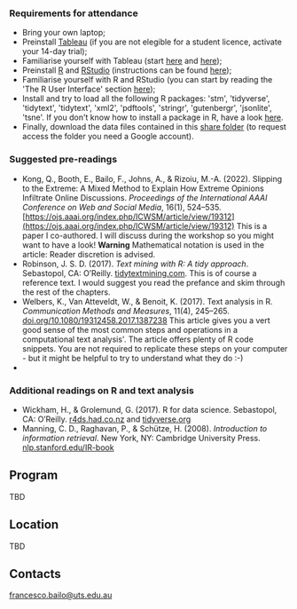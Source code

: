 ### Requirements for attendance

* Bring your own laptop;
* Preinstall [Tableau](https://www.tableau.com/academic/students) (if you are not elegible for a student licence, activate your 14-day trial);
* Familiarise yourself with Tableau (start [here](https://www.tableau.com/learn/get-started/creator) and [here](https://youtu.be/jEgVto5QME8));
* Preinstall [R](https://cran.r-project.org/mirrors.html) and [RStudio](https://www.rstudio.com/products/rstudio/#Desktop) (instructions can be found [here](https://rstudio-education.github.io/hopr/starting.html));
* Familiarise yourself with R and RStudio (you can start by reading the 'The R User Interface' section [here](https://rstudio-education.github.io/hopr/basics.html#the-r-user-interface));
* Install and try to load all the following R packages: 'stm', 'tidyverse', 'tidytext', 'tidytext', 'xml2', 'pdftools', 'stringr', 'gutenbergr', 'jsonlite', 'tsne'. If you don't know how to install a package in R, have a look [here](https://rstudio-education.github.io/hopr/packages.html).
* Finally, download the data files contained in this [share folder](https://drive.google.com/drive/folders/10VgpnN3aviduIKD7-bRoU7ybk0mwA9iF?usp=sharing) (to request access the folder you need a Google account).

### Suggested pre-readings

* Kong, Q., Booth, E., Bailo, F., Johns, A., & Rizoiu, M.-A. (2022). Slipping to the Extreme: A Mixed Method to Explain How Extreme Opinions Infiltrate Online Discussions. *Proceedings of the International AAAI Conference on Web and Social Media*, 16(1), 524–535. [https://ojs.aaai.org/index.php/ICWSM/article/view/19312](https://ojs.aaai.org/index.php/ICWSM/article/view/19312)
This is a paper I co-authored. I will discuss during the workshop so you might want to have a look! **Warning** Mathematical notation is used in the article: Reader discretion is advised.
* Robinson, J. S. D. (2017). *Text mining with R: A tidy approach*. Sebastopol, CA: O’Reilly. [tidytextmining.com](https://www.tidytextmining.com/).
This is of course a reference text. I would suggest you read the prefance and skim through the rest of the chapters.
* Welbers, K., Van Atteveldt, W., & Benoit, K. (2017). Text analysis in R. *Communication Methods and Measures*, 11(4), 245–265. [doi.org/10.1080/19312458.2017.1387238](https://doi.org/10.1080/19312458.2017.1387238)
This article gives you a vert good sense of the most common steps and operations in a computational text analysis'. The article offers plenty of R code snippets. You are not required to replicate these steps on your computer - but it might be helpful to try to understand what they do :-)
* 

### Additional readings on R and text analysis

* Wickham, H., & Grolemund, G. (2017). R for data science. Sebastopol, CA: O’Reilly. [r4ds.had.co.nz](https://r4ds.had.co.nz/) and [tidyverse.org](https://www.tidyverse.org/)
* Manning, C. D., Raghavan, P., & Schütze, H. (2008). *Introduction to information retrieval*. New York, NY: Cambridge University Press. [nlp.stanford.edu/IR-book](https://nlp.stanford.edu/IR-book/)


## Program

TBD

## Location

TBD

## Contacts

francesco.bailo@uts.edu.au



